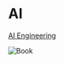 # AI

[AI Engineering](https://learning.oreilly.com/library/view/ai-engineering/9781098166298/)

![Book](https://learning.oreilly.com/api/v2/epubs/urn:orm:book:9781098166298/files/assets/cover.png)
